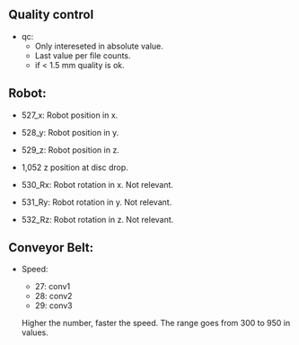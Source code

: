 
Quality control
---------------
- qc: 
   - Only intereseted in absolute value.
   - Last value per file counts.
   - if < 1.5 mm quality is ok.

Robot:
------
- 527_x: Robot position in x.
- 528_y: Robot position in y.
- 529_z: Robot position in z.

- 1,052 z position at disc drop.

- 530_Rx: Robot rotation in x. Not relevant.
- 531_Ry: Robot rotation in y. Not relevant.
- 532_Rz: Robot rotation in z. Not relevant.

Conveyor Belt:
--------------
- Speed:
  - 27: conv1
  - 28: conv2
  - 29: conv3
  
  Higher the number, faster the speed. The range goes from 300 to 950 in values.

